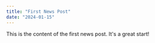 ```yaml
---
title: "First News Post"
date: "2024-01-15"
---
```

This is the content of the first news post.
It's a great start!
